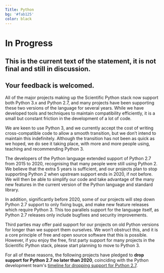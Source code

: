 ```yaml
--- 
Title: Python
bg: '#fab125'
color: black
---
```


# In Progress

## This is the current text of the statement, it is not final and still in discussion.

## Your feedback is welcomed.


All of the major projects making up the Scientific Python stack now support
both Python 3.x and Python 2.7, and many projects have been supporting these
two versions of the language for several years. While we have developed tools
and techniques to maintain compatibility efficiently, it is a small but
constant friction in the development of a lot of code.

We are keen to use Python 3, and we currently accept the cost of writing
cross-compatible code to allow a smooth transition, but we don’t intend to
maintain this indefinitely. Although the transition has not been as quick as we
hoped, we do see it taking place, with more and more people using, teaching and
recommending Python 3.

The developers of the Python language extended support of Python 2.7 from 2015
to 2020, recognising that many people were still using Python 2. We believe
that the extra 5 years is sufficient, and our projects plan to stop supporting
Python 2 when upstream support ends in 2020, if not before. We will then be
able to simplify our code and take advantage of the many new features in the
current version of the Python language and standard library.

In addition, significantly before 2020, some of our projects will step down
Python 2.7 support to only fixing bugs, and make new feature releases which
require Python 3. This too parallels support for the language itself, as Python
2.7 releases only include bugfixes and security improvements.

Third parties may offer paid support for our projects on old Python versions
for longer than we support them ourselves. We won’t obstruct this, and it is a
core principle of free and open source software that this is possible. However,
if you enjoy the free, first party support for many projects in the Scientific
Python stack, please start planning to move to Python 3.

For all of these reasons, the following projects have pledged to **drop support for Python 2.7 no later than 2020**,
coinciding with the Python development team's [timeline for dropping support for Python 2.7](https://www.python.org/dev/peps/pep-0373/#update).
